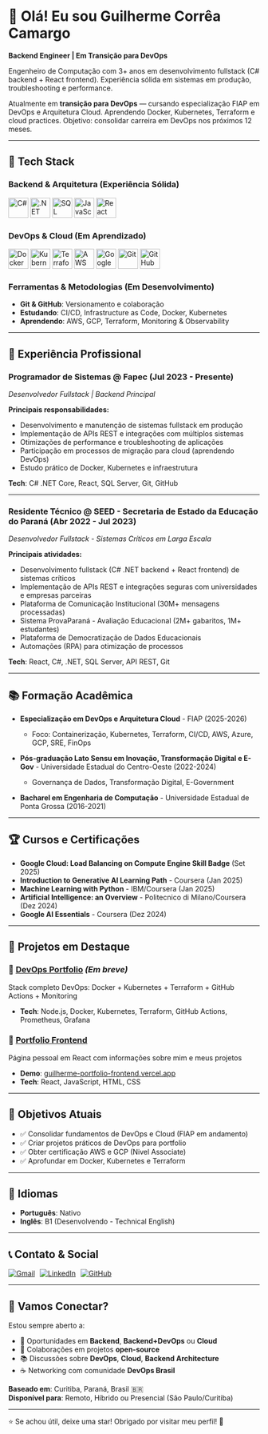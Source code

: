 # 👋 Olá! Eu sou Guilherme Corrêa Camargo

**Backend Engineer | Em Transição para DevOps**

Engenheiro de Computação com 3+ anos em desenvolvimento fullstack (C# backend + React frontend). Experiência sólida em sistemas em produção, troubleshooting e performance.

Atualmente em **transição para DevOps** — cursando especialização FIAP em DevOps e Arquitetura Cloud. Aprendendo Docker, Kubernetes, Terraform e cloud practices. Objetivo: consolidar carreira em DevOps nos próximos 12 meses.

---

## 🔧 Tech Stack

### Backend & Arquitetura (Experiência Sólida)
<div>
  <img width=40px src="https://cdn.jsdelivr.net/gh/devicons/devicon@latest/icons/csharp/csharp-original.svg" alt="C#" title="C#" />
  <img width=40px src="https://cdn.jsdelivr.net/gh/devicons/devicon@latest/icons/dotnetcore/dotnetcore-original.svg" alt=".NET Core" title=".NET Core" />
  <img width=40px src="https://cdn.jsdelivr.net/gh/devicons/devicon@latest/icons/microsoftsqlserver/microsoftsqlserver-plain.svg" alt="SQL Server" title="SQL Server" />
  <img width=40px src="https://cdn.jsdelivr.net/gh/devicons/devicon@latest/icons/javascript/javascript-original.svg" alt="JavaScript" title="JavaScript" />
  <img width=40px src="https://cdn.jsdelivr.net/gh/devicons/devicon@latest/icons/react/react-original.svg" alt="React" title="React" />
</div>

### DevOps & Cloud (Em Aprendizado)
<div>
  <img width=40px src="https://cdn.jsdelivr.net/gh/devicons/devicon@latest/icons/docker/docker-original.svg" alt="Docker" title="Docker - Aprendendo" />
  <img width=40px src="https://cdn.jsdelivr.net/gh/devicons/devicon@latest/icons/kubernetes/kubernetes-original.svg" alt="Kubernetes" title="Kubernetes - Aprendendo" />
  <img width=40px src="https://cdn.jsdelivr.net/gh/devicons/devicon@latest/icons/terraform/terraform-original.svg" alt="Terraform" title="Terraform - Aprendendo" />
  <img width=40px src="https://cdn.jsdelivr.net/gh/devicons/devicon@latest/icons/amazonwebservices/amazonwebservices-plain-wordmark.svg" alt="AWS" title="AWS - Estudando" />
  <img width=40px src="https://cdn.jsdelivr.net/gh/devicons/devicon@latest/icons/googlecloud/googlecloud-original.svg" alt="Google Cloud" title="Google Cloud - Estudando" />
  <img width=40px src="https://cdn.jsdelivr.net/gh/devicons/devicon@latest/icons/git/git-original.svg" alt="Git" title="Git" />
  <img width=40px src="https://cdn.jsdelivr.net/gh/devicons/devicon@latest/icons/github/github-original.svg" alt="GitHub" title="GitHub" />
</div>

### Ferramentas & Metodologias (Em Desenvolvimento)
- **Git & GitHub**: Versionamento e colaboração
- **Estudando**: CI/CD, Infrastructure as Code, Docker, Kubernetes
- **Aprendendo**: AWS, GCP, Terraform, Monitoring & Observability

---

## 🚀 Experiência Profissional

### **Programador de Sistemas** @ Fapec (Jul 2023 - Presente)
*Desenvolvedor Fullstack | Backend Principal*

**Principais responsabilidades:**
- Desenvolvimento e manutenção de sistemas fullstack em produção
- Implementação de APIs REST e integrações com múltiplos sistemas
- Otimizações de performance e troubleshooting de aplicações
- Participação em processos de migração para cloud (aprendendo DevOps)
- Estudo prático de Docker, Kubernetes e infraestrutura

**Tech**: C# .NET Core, React, SQL Server, Git, GitHub

---

### **Residente Técnico** @ SEED - Secretaria de Estado da Educação do Paraná (Abr 2022 - Jul 2023)
*Desenvolvedor Fullstack - Sistemas Críticos em Larga Escala*

**Principais atividades:**
- Desenvolvimento fullstack (C# .NET backend + React frontend) de sistemas críticos
- Implementação de APIs REST e integrações seguras com universidades e empresas parceiras
- Plataforma de Comunicação Institucional (30M+ mensagens processadas)
- Sistema ProvaParaná - Avaliação Educacional (2M+ gabaritos, 1M+ estudantes)
- Plataforma de Democratização de Dados Educacionais
- Automações (RPA) para otimização de processos

**Tech**: React, C#, .NET, SQL Server, API REST, Git

---

## 📚 Formação Acadêmica

- **Especialização em DevOps e Arquitetura Cloud** - FIAP (2025-2026)
  - Foco: Containerização, Kubernetes, Terraform, CI/CD, AWS, Azure, GCP, SRE, FinOps
  
- **Pós-graduação Lato Sensu em Inovação, Transformação Digital e E-Gov** - Universidade Estadual do Centro-Oeste (2022-2024)
  - Governança de Dados, Transformação Digital, E-Government
  
- **Bacharel em Engenharia de Computação** - Universidade Estadual de Ponta Grossa (2016-2021)

---

## 🏆 Cursos e Certificações

- **Google Cloud: Load Balancing on Compute Engine Skill Badge** (Set 2025)
- **Introduction to Generative AI Learning Path** - Coursera (Jan 2025)
- **Machine Learning with Python** - IBM/Coursera (Jan 2025)
- **Artificial Intelligence: an Overview** - Politecnico di Milano/Coursera (Dez 2024)
- **Google AI Essentials** - Coursera (Dez 2024)

---

## 📂 Projetos em Destaque

### 🔨 [DevOps Portfolio](https://github.com/guicamargo/devops-portfolio) *(Em breve)*
Stack completo DevOps: Docker + Kubernetes + Terraform + GitHub Actions + Monitoring
- **Tech**: Node.js, Docker, Kubernetes, Terraform, GitHub Actions, Prometheus, Grafana

### 💼 [Portfolio Frontend](https://github.com/guicamargo/portfolio-frontend)
Página pessoal em React com informações sobre mim e meus projetos
- **Demo**: [guilherme-portfolio-frontend.vercel.app](https://guilherme-portfolio-frontend.vercel.app/)
- **Tech**: React, JavaScript, HTML, CSS

---

## 🎯 Objetivos Atuais

- ✅ Consolidar fundamentos de DevOps e Cloud (FIAP em andamento)
- ✅ Criar projetos práticos de DevOps para portfolio
- ✅ Obter certificação AWS e GCP (Nivel Associate)
- ✅ Aprofundar em Docker, Kubernetes e Terraform
---

## 💬 Idiomas

- **Português**: Nativo
- **Inglês**: B1 (Desenvolvendo - Technical English)

---

## 📞 Contato & Social

<div style="display: flex; gap: 10px;">
  <a href="mailto:gcamargo303@gmail.com" target="_blank">
    <img src="https://img.shields.io/badge/Gmail-D14836?style=for-the-badge&logo=gmail&logoColor=white" alt="Gmail" />
  </a>
  <a href="https://www.linkedin.com/in/guilherme-corrêa-camargo-28265411a" target="_blank">
    <img src="https://img.shields.io/badge/-LinkedIn-%230077B5?style=for-the-badge&logo=linkedin&logoColor=white" alt="LinkedIn" />
  </a>
  <a href="https://github.com/guicamargo" target="_blank">
    <img src="https://img.shields.io/badge/-GitHub-%23121011?style=for-the-badge&logo=github&logoColor=white" alt="GitHub" />
  </a>
</div>

---

## 🤝 Vamos Conectar?

Estou sempre aberto a:
- 💼 Oportunidades em **Backend**, **Backend+DevOps** ou **Cloud**
- 🤝 Colaborações em projetos **open-source**
- 📚 Discussões sobre **DevOps**, **Cloud**, **Backend Architecture**
- ☕ Networking com comunidade **DevOps Brasil**

**Baseado em**: Curitiba, Paraná, Brasil 🇧🇷  
**Disponível para**: Remoto, Híbrido ou Presencial (São Paulo/Curitiba)

---

⭐ Se achou útil, deixe uma star! Obrigado por visitar meu perfil! 🙌

